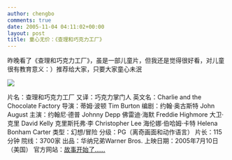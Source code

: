 ```yaml
---
author: chengbo
comments: true
date: 2005-11-04 04:11:02+00:00
layout: post
title: 童心无价：《查理和巧克力工厂》
---
```


昨晚看了《查理和巧克力工厂》，虽是一部儿童片，但我还是觉得很好看，对儿童很有教育意义：）推荐给大家，只要大家童心未泯

![](http://cimg.163.com/ent/0507/12/char00s.jpg)

片名：查理和巧克力工厂 又译：巧克力掌门人 英文名：Charlie and the Chocolate Factory 导演：蒂姆·波顿 Tim Burton 编剧：约翰·奥古斯特 John August 主演：约翰尼·德普 Johnny Depp 佛雷迪·海默 Freddie Highmore 大卫·克里 David Kelly 克里斯托弗·李 Christopher Lee 海伦娜·伯哈姆·卡特 Helena Bonham Carter 类型：幻想/冒险 分级：PG（离奇画面和动作语言） 片长：115分钟 院线：3700家 出品：华纳兄弟Warner Bros. 上映日期：2005年7月10日（美国） 官方网站：[故事开始了……](http://chocolatefactorymovie.warnerbros.com/)
